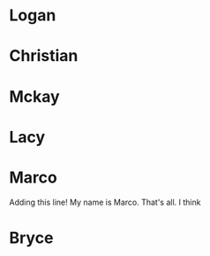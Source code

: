 # Logan

# Christian

# Mckay

# Lacy

# Marco

Adding this line! My name is Marco. That's all. I think

# Bryce